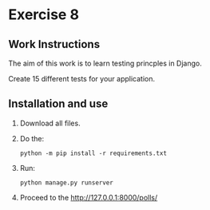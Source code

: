 # Exercise 8

## Work Instructions

The aim of this work is to learn testing princples in Django.

Create 15 different tests for your application.


## Installation and use

1. Download all files.
2. Do the: 

    `python -m pip install -r requirements.txt`

3. Run: 

    `python manage.py runserver`

4. Proceed to the http://127.0.0.1:8000/polls/